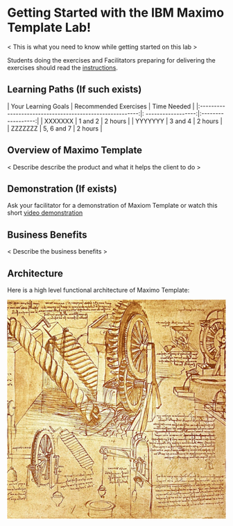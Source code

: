 
# Getting Started with the IBM Maximo Template Lab!

< This is what you need to know while getting started on this lab >
 
Students doing the exercises and Facilitators preparing for delivering the exercises should read the [instructions](prereqs.md).

## Learning Paths (If such exists)

|  Your Learning Goals                                     | Recommended Exercises    | Time Needed   |
|:--------------------------------------------------------:|: ------------------:|:------------------:|
|  XXXXXXX   | 1 and 2             |     2 hours        |
|  YYYYYYY                | 3 and 4             |     2 hours        |
|  ZZZZZZZ                             | 5, 6 and 7          |     2 hours        |


## Overview of Maximo Template

< Describe describe the product and what it helps the client to do >

##  Demonstration (If exists)

Ask your facilitator for a demonstration of Maxiom Template or watch this short [video demonstration](https://youtu.be/XXXXXX)

## Business Benefits

< Describe the business benefits >

## Architecture

Here is a high level functional architecture of Maximo Template:

![Template Architecture](img/architecture.png)

